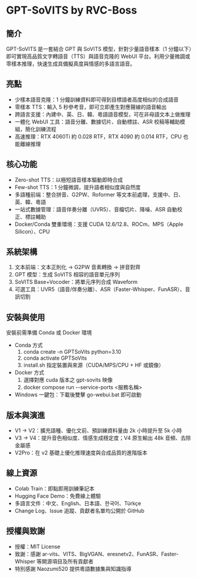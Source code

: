 # GPT-SoVITS by RVC-Boss

## 簡介  
GPT-SoVITS 是一套結合 GPT 與 SoVITS 模型，針對少量語音樣本（1 分鐘以下）即可實現高品質文字轉語音（TTS）與語音克隆的 WebUI 平台。利用少量微調或零樣本推理，快速生成具備擬真度與情感的多語言語音。

## 亮點  
- 少樣本語音克隆：1 分鐘訓練資料即可得到目標語者高度相似的合成語音  
- 零樣本 TTS：輸入 5 秒參考音，即可立即產生對應聲線的語音輸出  
- 跨語言支援：內建中、英、日、韓、粵語語音模型，可在非母語文本上做推理  
- 一體化 WebUI 工具：語音分離、數據切片、自動標註、ASR 校稿等輔助模組，簡化訓練流程  
- 高速推理：RTX 4060Ti 約 0.028 RTF，RTX 4090 約 0.014 RTF，CPU 也能離線推理  

## 核心功能  
- Zero-shot TTS：以極短語音樣本驅動即時合成  
- Few-shot TTS：1 分鐘微調，提升語者相似度與自然度  
- 多語種前端：整合拼音、G2PW、Roformer 等文本前處理，支援中、日、英、韓、粵語  
- 一站式數據管理：語音伴奏分離（UVR5）、音檔切片、降噪、ASR 自動校正、標註輔助  
- Docker/Conda 雙重環境：支援 CUDA 12.6/12.8、ROCm、MPS（Apple Silicon）、CPU  

## 系統架構  
1. 文本前端：文本正則化 → G2PW 音素轉換 → 拼音對齊  
2. GPT 模型：生成 SoVITS 相容的語音單元序列  
3. SoVITS Base+Vocoder：將單元序列合成 Waveform  
4. 可選工具：UVR5（語音/伴奏分離）、ASR（Faster-Whisper、FunASR）、音訊切割  

## 安裝與使用  
安裝前需準備 Conda 或 Docker 環境  
- Conda 方式  
  1. conda create -n GPTSoVits python=3.10  
  2. conda activate GPTSoVits  
  3. install.sh 指定裝置與來源（CUDA/MPS/CPU + HF 或鏡像）  
- Docker 方式  
  1. 選擇對應 cuda 版本之 gpt-sovits 映像  
  2. docker compose run --service-ports <服務名稱>  
- Windows 一鍵包：下載後雙擊 go-webui.bat 即可啟動  

## 版本與演進  
- V1 → V2：擴充語種、優化文前、預訓練資料量由 2k 小時提升至 5k 小時  
- V3 → V4：提升音色相似度、情感生成穩定度；V4 原生輸出 48k 音頻、去除金屬感  
- V2Pro：在 v2 基礎上優化推理速度與合成品質的進階版本  

## 線上資源  
- Colab Train：即點即用訓練筆記本  
- Hugging Face Demo：免費線上體驗  
- 多語言文件：中文、English、日本語、한국어、Türkçe  
- Change Log、Issue 追蹤、貢獻者名單均公開於 GitHub  

## 授權與致謝  
- 授權：MIT License  
- 致謝：感謝 ar-vits、VITS、BigVGAN、eresnetv2、FunASR、Faster-Whisper 等開源項目及所有貢獻者  
- 特別感謝 Naozumi520 提供粵語數據集與知識指導  